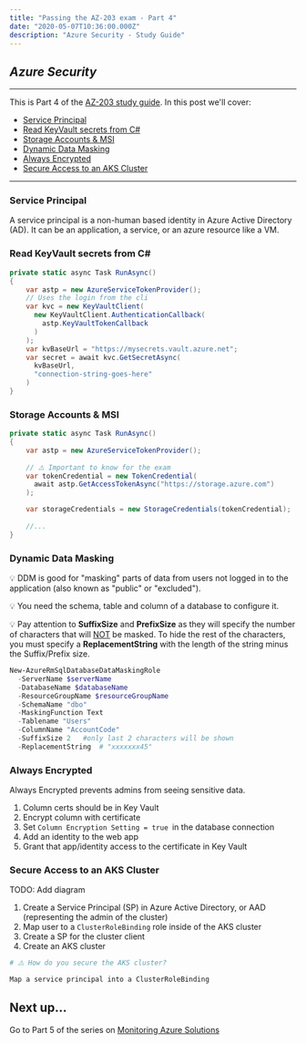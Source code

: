 ```yaml
---
title: "Passing the AZ-203 exam - Part 4"
date: "2020-05-07T10:36:00.000Z"
description: "Azure Security - Study Guide"
---
```

## *Azure Security*
---

 This is Part 4 of the [AZ-203 study guide](../passing-az-203-exam/). In this post we'll cover:

- [Service Principal](#service-principal)
- [Read KeyVault secrets from C#](#read-keyvault-secrets-from-c)
- [Storage Accounts & MSI](#storage-accounts-msi)
- [Dynamic Data Masking](#dynamic-data-masking)
- [Always Encrypted](#always-encrypted)
- [Secure Access to an AKS Cluster](#secure-access-to-an-aks-cluster)
---

### Service Principal

A service principal is a non-human based identity in Azure Active Directory (AD). It can be an application, a service, or an azure resource like a VM.

### Read KeyVault secrets from C#

``` c#
private static async Task RunAsync()
{
    var astp = new AzureServiceTokenProvider();
    // Uses the login from the cli
    var kvc = new KeyVaultClient(
      new KeyVaultClient.AuthenticationCallback(
        astp.KeyVaultTokenCallback
      )
    );
    var kvBaseUrl = "https://mysecrets.vault.azure.net";
    var secret = await kvc.GetSecretAsync(
      kvBaseUrl,
      "connection-string-goes-here"
    )
}
```

### Storage Accounts & MSI

``` c#
private static async Task RunAsync()
{
    var astp = new AzureServiceTokenProvider();
    
    // ⚠️ Important to know for the exam 
    var tokenCredential = new TokenCredential(
      await astp.GetAccessTokenAsync("https://storage.azure.com")
    );

    var storageCredentials = new StorageCredentials(tokenCredential);
    
    //...
}
```

### Dynamic Data Masking

💡 DDM is good for "masking" parts of data from users not logged in to the application (also known as "public" or "excluded"). 

💡 You need the schema, table and column of a database to configure it. 

💡 Pay attention to **SuffixSize** and **PrefixSize** as they will specify the number of characters that will <span style="text-decoration: underline">NOT</span> be masked. To hide the rest of the characters, you must specify a **ReplacementString** with the length of the string minus the Suffix/Prefix size.

```powershell
New-AzureRmSqlDatabaseDataMaskingRole
  -ServerName $serverName
  -DatabaseName $databaseName
  -ResourceGroupName $resourceGroupName
  -SchemaName "dbo"
  -MaskingFunction Text
  -Tablename "Users"
  -ColumnName "AccountCode"
  -SuffixSize 2   #only last 2 characters will be shown
  -ReplacementString  # "xxxxxxx45"
```

### Always Encrypted

Always Encrypted prevents admins from seeing sensitive data. 

1. Column certs should be in Key Vault
2. Encrypt column with certificate
3. Set ```Column Encryption Setting = true ```in the database connection
4. Add an identity to the web app
5. Grant that app/identity access to the certificate in Key Vault

### Secure Access to an AKS Cluster

TODO: Add diagram

1. Create a Service Principal (SP) in Azure Active Directory, or AAD (representing the admin of the cluster)
2. Map user to a ```ClusterRoleBinding``` role inside of the AKS cluster
3. Create a SP for the cluster client
4. Create an AKS cluster

 ```bash
 # ⚠️ How do you secure the AKS cluster?  

 Map a service principal into a ClusterRoleBinding
 ```

## Next up...

Go to Part 5 of the series on [Monitoring Azure Solutions](../passing-az-203-p5-monitor-azure-solutions)